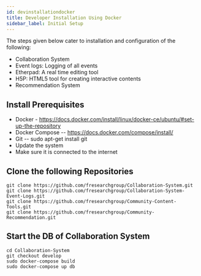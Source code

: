 ```yaml
---
id: devinstallationdocker
title: Developer Installation Using Docker
sidebar_label: Initial Setup
---
```


The steps given below cater to installation and configuration of the following:
- Collaboration System
- Event logs: Logging of all events
- Etherpad: A real time editing tool
- H5P: HTML5 tool for creating interactive contents
- Recommendation System

## Install Prerequisites
- Docker - https://docs.docker.com/install/linux/docker-ce/ubuntu/#set-up-the-repository
- Docker Compose -- https://docs.docker.com/compose/install/
- Git -- sudo apt-get install git
- Update the system
- Make sure it is connected to the internet

## Clone the following Repositories
```shell
git clone https://github.com/fresearchgroup/Collaboration-System.git        
git clone https://github.com/fresearchgroup/Collaboration-System-Event-Logs.git        
git clone https://github.com/fresearchgroup/Community-Content-Tools.git        
git clone https://github.com/fresearchgroup/Community-Recommendation.git        
```

## Start the DB of Collaboration System
```shell
cd Collaboration-System        
git checkout develop        
sudo docker-compose build        
sudo docker-compose up db        
```